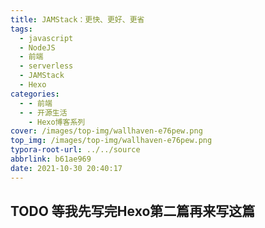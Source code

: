 ```yaml
---
title: JAMStack：更快、更好、更省
tags:
  - javascript
  - NodeJS
  - 前端
  - serverless
  - JAMStack
  - Hexo
categories:
  - - 前端
  - - 开源生活
    - Hexo博客系列
cover: /images/top-img/wallhaven-e76pew.png
top_img: /images/top-img/wallhaven-e76pew.png
typora-root-url: ../../source
abbrlink: b61ae969
date: 2021-10-30 20:40:17
---
```


## TODO 等我先写完Hexo第二篇再来写这篇

